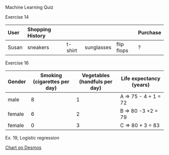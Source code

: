 Machine Learning Quiz

Exercise 14

| User  | Shopping History |         |            |            | Purchase |
| :---- | :--------------- | :------ | ---------- | ---------- | -------- |
| Susan | sneakers         | t-shirt | sunglasses | flip flops | ?        |



Exercise 16

| Gender | Smoking <br />(cigarettes per day) | Vegetables<br />(handfuls per day) | Life expectancy<br /> (years) |
| ------ | ---------------------------------- | ---------------------------------- | ----------------------------- |
| male   | 8                                  | 1                                  | A => 75 - 4 + 1 = 72          |
| female | 6                                  | 2                                  | B => 80 -3 +2 = 79            |
| female | 0                                  | 3                                  | C => 80 + 3 = 83              |



Ex. 19, Logistic regression

[Chart on Desmos](https://www.desmos.com/calculator/kygrt58xal)